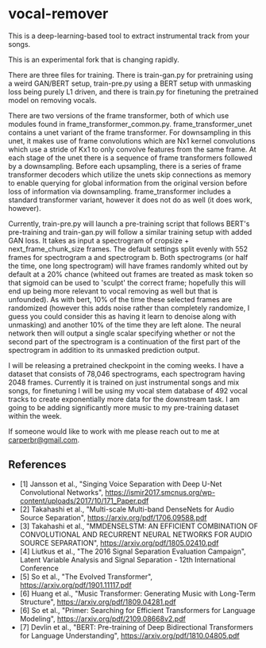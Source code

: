 # vocal-remover

This is a deep-learning-based tool to extract instrumental track from your songs.

This is an experimental fork that is changing rapidly. 

There are three files for training. There is train-gan.py for pretraining using a weird GAN/BERT setup, train-pre.py using a BERT setup with unmasking loss being purely L1 driven, and there is train.py for finetuning the pretrained model on removing vocals.

There are two versions of the frame transformer, both of which use modules found in frame_transformer_common.py. frame_transformer_unet contains a unet variant of the frame transformer. For downsampling in this unet, it makes use of frame convolutions which are Nx1 kernel convolutions which use a stride of Kx1 to only convolve features from the same frame. At each stage of the unet there is a sequence of frame transformers followed by a downsampling. Before each upsampling, there is a series of frame transformer decoders which utilize the unets skip connections as memory to enable querying for global information from the original version before loss of information via downsampling. frame_transformer includes a standard transformer variant, however it does not do as well (it does work, however).

Currently, train-pre.py will launch a pre-training script that follows BERT's pre-training and train-gan.py will follow a similar training setup with added GAN loss. It takes as input a spectrogram of cropsize + next_frame_chunk_size frames. The default settings split evenly with 552 frames for spectrogram a and spectrogram b. Both spectrograms (or half the time, one long spectrogram) will have frames randomly whited out by default at a 20% chance (whiteed out frames are treated as mask token so that sigmoid can be used to 'sculpt' the correct frame; hopefully this will end up being more relevant to vocal removing as well but that is unfounded). As with bert, 10% of the time these selected frames are randomized (however this adds noise rather than completely randomize, I guess you could consider this as having it learn to denoise along with unmasking) and another 10% of the time they are left alone. The neural network then will output a single scalar specifying whether or not the second part of the spectrogram is a continuation of the first part of the spectrogram in addition to its unmasked prediction output.

I will be releasing a pretrained checkpoint in the coming weeks. I have a dataset that consists of 78,046 spectrograms, each spectrogram having 2048 frames. Currently it is trained on just instrumental songs and mix songs, for finetuning I will be using my vocal stem database of 492 vocal tracks to create exponentially more data for the downstream task. I am going to be adding significantly more music to my pre-training dataset within the week.

If someone would like to work with me please reach out to me at carperbr@gmail.com.

## References
- [1] Jansson et al., "Singing Voice Separation with Deep U-Net Convolutional Networks", https://ismir2017.smcnus.org/wp-content/uploads/2017/10/171_Paper.pdf
- [2] Takahashi et al., "Multi-scale Multi-band DenseNets for Audio Source Separation", https://arxiv.org/pdf/1706.09588.pdf
- [3] Takahashi et al., "MMDENSELSTM: AN EFFICIENT COMBINATION OF CONVOLUTIONAL AND RECURRENT NEURAL NETWORKS FOR AUDIO SOURCE SEPARATION", https://arxiv.org/pdf/1805.02410.pdf
- [4] Liutkus et al., "The 2016 Signal Separation Evaluation Campaign", Latent Variable Analysis and Signal Separation - 12th International Conference
- [5] So et al., "The Evolved Transformer", https://arxiv.org/pdf/1901.11117.pdf
- [6] Huang et al., "Music Transformer: Generating Music with Long-Term Structure", https://arxiv.org/pdf/1809.04281.pdf
- [6] So et al., "Primer: Searching for Efficient Transformers for Language Modeling", https://arxiv.org/pdf/2109.08668v2.pdf
- [7] Devlin et al., "BERT: Pre-training of Deep Bidirectional Transformers for Language Understanding", https://arxiv.org/pdf/1810.04805.pdf